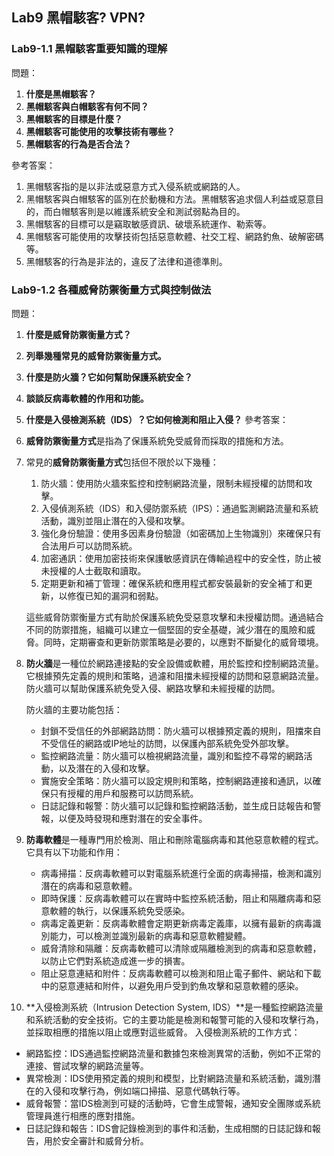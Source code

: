 ## Lab9  黑帽駭客? VPN?
### Lab9-1.1 黑帽駭客重要知識的理解
問題：

1. **什麼是黑帽駭客？**
2. **黑帽駭客與白帽駭客有何不同？**
3. **黑帽駭客的目標是什麼？**
4. **黑帽駭客可能使用的攻擊技術有哪些？**
5. **黑帽駭客的行為是否合法？**

參考答案：

1. 黑帽駭客指的是以非法或惡意方式入侵系統或網路的人。
2. 黑帽駭客與白帽駭客的區別在於動機和方法。黑帽駭客追求個人利益或惡意目的，而白帽駭客則是以維護系統安全和測試弱點為目的。
3. 黑帽駭客的目標可以是竊取敏感資訊、破壞系統運作、勒索等。
4. 黑帽駭客可能使用的攻擊技術包括惡意軟體、社交工程、網路釣魚、破解密碼等。
5. 黑帽駭客的行為是非法的，違反了法律和道德準則。

### Lab9-1.2 各種威脅防禦衡量方式與控制做法
問題：

1. **什麼是威脅防禦衡量方式？**
2. **列舉幾種常見的威脅防禦衡量方式。**
3. **什麼是防火牆？它如何幫助保護系統安全？**
4. **談談反病毒軟體的作用和功能。**
5. **什麼是入侵檢測系統（IDS）？它如何檢測和阻止入侵？**
參考答案：

1. **威脅防禦衡量方式**是指為了保護系統免受威脅而採取的措施和方法。
2. 常見的**威脅防禦衡量方式**包括但不限於以下幾種：
    1. 防火牆：使用防火牆來監控和控制網路流量，限制未經授權的訪問和攻擊。
    2. 入侵偵測系統（IDS）和入侵防禦系統（IPS）：通過監測網路流量和系統活動，識別並阻止潛在的入侵和攻擊。
    3. 強化身份驗證：使用多因素身份驗證（如密碼加上生物識別）來確保只有合法用戶可以訪問系統。
    4. 加密通訊：使用加密技術來保護敏感資訊在傳輸過程中的安全性，防止被未授權的人士截取和讀取。
    5. 定期更新和補丁管理：確保系統和應用程式都安裝最新的安全補丁和更新，以修復已知的漏洞和弱點。
    
    這些威脅防禦衡量方式有助於保護系統免受惡意攻擊和未授權訪問。通過結合不同的防禦措施，組織可以建立一個堅固的安全基礎，減少潛在的風險和威脅。同時，定期審查和更新防禦策略是必要的，以應對不斷變化的威脅環境。
    
3. **防火牆**是一種位於網路連接點的安全設備或軟體，用於監控和控制網路流量。它根據預先定義的規則和策略，過濾和阻擋未經授權的訪問和惡意網路流量。防火牆可以幫助保護系統免受入侵、網路攻擊和未經授權的訪問。
    
    防火牆的主要功能包括：
    
    - 封鎖不受信任的外部網路訪問：防火牆可以根據預定義的規則，阻擋來自不受信任的網路或IP地址的訪問，以保護內部系統免受外部攻擊。
    - 監控網路流量：防火牆可以檢視網路流量，識別和監控不尋常的網路活動，以及潛在的入侵和攻擊。
    - 實施安全策略：防火牆可以設定規則和策略，控制網路連接和通訊，以確保只有授權的用戶和服務可以訪問系統。
    - 日誌記錄和報警：防火牆可以記錄和監控網路活動，並生成日誌報告和警報，以便及時發現和應對潛在的安全事件。
4. **防毒軟體**是一種專門用於檢測、阻止和刪除電腦病毒和其他惡意軟體的程式。它具有以下功能和作用：
    - 病毒掃描：反病毒軟體可以對電腦系統進行全面的病毒掃描，檢測和識別潛在的病毒和惡意軟體。
    - 即時保護：反病毒軟體可以在實時中監控系統活動，阻止和隔離病毒和惡意軟體的執行，以保護系統免受感染。
    - 病毒定義更新：反病毒軟體會定期更新病毒定義庫，以擁有最新的病毒識別能力，可以檢測並識別最新的病毒和惡意軟體變體。
    - 威脅清除和隔離：反病毒軟體可以清除或隔離檢測到的病毒和惡意軟體，以防止它們對系統造成進一步的損害。
    - 阻止惡意連結和附件：反病毒軟體可以檢測和阻止電子郵件、網站和下載中的惡意連結和附件，以避免用戶受到釣魚攻擊和惡意軟體的感染。
5. **入侵檢測系統（Intrusion Detection System, IDS）**是一種監控網路流量和系統活動的安全技術。它的主要功能是檢測和報警可能的入侵和攻擊行為，並採取相應的措施以阻止或應對這些威脅。
 入侵檢測系統的工作方式：

- 網路監控：IDS通過監控網路流量和數據包來檢測異常的活動，例如不正常的連接、嘗試攻擊的網路流量等。
- 異常檢測：IDS使用預定義的規則和模型，比對網路流量和系統活動，識別潛在的入侵和攻擊行為，例如端口掃描、惡意代碼執行等。
- 威脅報警：當IDS檢測到可疑的活動時，它會生成警報，通知安全團隊或系統管理員進行相應的應對措施。
- 日誌記錄和報告：IDS會記錄檢測到的事件和活動，生成相關的日誌記錄和報告，用於安全審計和威脅分析。


